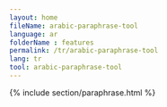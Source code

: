 ```yaml
---
layout: home
fileName: arabic-paraphrase-tool
language: ar
folderName : features
permalink: /tr/arabic-paraphrase-tool
lang: tr
tool: arabic-paraphrase-tool
---
```

{% include section/paraphrase.html %}